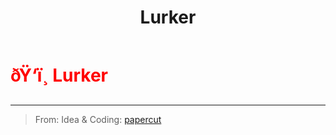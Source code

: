 ﻿---
lang: en-US
title: Lurker
prev: Ludopath
next: Mercenary
---
# <font color=red>ðŸ‘ï¸ <b>Lurker</b></font> <Badge text="Killing" type="tip" vertical="middle"/>
---

> From: Idea & Coding: [papercut](https://github.com/lars-wu)


